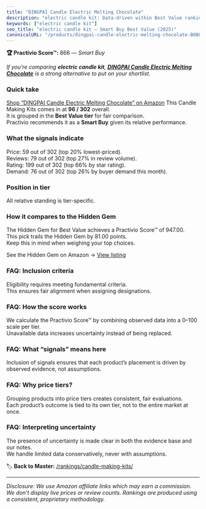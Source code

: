 ```yaml
---
title: "DINGPAI Candle Electric Melting Chocolate"
description: "electric candle kit: Data-driven within Best Value ranking using the Practivio Score™. Positioned by quality, value, demand, findability, momentum."
keywords: ["electric candle kit"]
seo_title: "electric candle kit — Smart Buy Best Value (2025)"
canonicalURL: "/products/dingpai-candle-electric-melting-chocolate-B0BLVD8V3S/"
---
```


**🏆 Practivio Score™:** 866 — _Smart Buy_


*If you're comparing **electric candle kit**, **[DINGPAI Candle Electric Melting Chocolate](https://www.amazon.com/dp/B0BLVD8V3S?tag=practivio-20)** is a strong alternative to put on your shortlist.*
### Quick take
[Shop “DINGPAI Candle Electric Melting Chocolate” on Amazon](https://www.amazon.com/dp/B0BLVD8V3S?tag=practivio-20)
This Candle Making Kits comes in at **96 / 302** overall.  
It is grouped in the **Best Value tier** for fair comparison.  
Practivio recommends it as a **Smart Buy** given its relative performance.

### What the signals indicate
Price: 59 out of 302 (top 20% lowest-priced).  
Reviews: 79 out of 302 (top 27% in review volume).  
Rating: 199 out of 302 (top 66% by star rating).  
Demand: 76 out of 302 (top 26% by buyer demand this month).

### Position in tier
All relative standing is tier-specific.

### How it compares to the Hidden Gem
The Hidden Gem for Best Value achieves a Practivio Score™ of 947.00.  
This pick trails the Hidden Gem by 81.00 points.  
Keep this in mind when weighing your top choices.  

See the Hidden Gem on Amazon → [View listing](https://www.amazon.com/dp/B07C2TS4H2?tag=practivio-20)

### FAQ: Inclusion criteria
Eligibility requires meeting fundamental criteria.  
This ensures fair alignment when assigning designations.

### FAQ: How the score works
We calculate the Practivio Score™ by combining observed data into a 0–100 scale per tier.  
Unavailable data increases uncertainty instead of being replaced.

### FAQ: What “signals” means here
Inclusion of signals ensures that each product’s placement is driven by observed evidence, not assumptions.

### FAQ: Why price tiers?
Grouping products into price tiers creates consistent, fair evaluations.  
Each product’s outcome is tied to its own tier, not to the entire market at once.

### FAQ: Interpreting uncertainty
The presence of uncertainty is made clear in both the evidence base and our notes.  
We handle limited data conservatively, never with assumptions.


🏷️ **Back to Master:** [/rankings/candle-making-kits/](/rankings/candle-making-kits/)

---
_Disclosure: We use Amazon affiliate links which may earn a commission. We don’t display live prices or review counts. Rankings are produced using a consistent, proprietary methodology._
